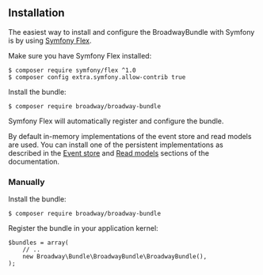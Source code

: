 ## Installation

The easiest way to install and configure the BroadwayBundle with Symfony is by using
[Symfony Flex](https://github.com/symfony/flex).

Make sure you have Symfony Flex installed:

```
$ composer require symfony/flex ^1.0
$ composer config extra.symfony.allow-contrib true
```

Install the bundle:

```
$ composer require broadway/broadway-bundle
```

Symfony Flex will automatically register and configure the bundle.

By default in-memory implementations of the event store and read models are used.
You can install one of the persistent implementations as described in the
[Event store](https://broadway.github.io/broadway-bundle/docs/event_store.md) and [Read models](https://broadway.github.io/broadway-bundle/docs/read_model.md) sections of the documentation.

### Manually

Install the bundle:

```
$ composer require broadway/broadway-bundle
```

Register the bundle in your application kernel:

```
$bundles = array(
    // ..
    new Broadway\Bundle\BroadwayBundle\BroadwayBundle(),
);

```
